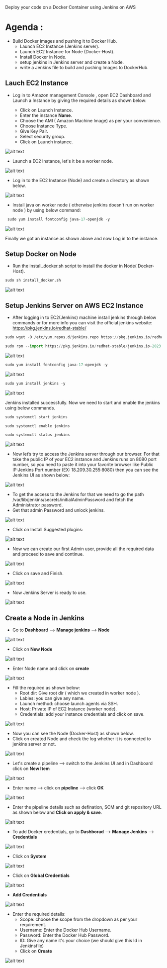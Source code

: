 Deploy your code on a Docker Container using Jenkins on AWS

# Agenda :
* Build Docker images and pushing it to Docker Hub.
  * Launch EC2 Instance (Jenkins server).
  * Launch EC2 Instance for Node (Docker-Host).
  * Install Docker in Node.
  * setup jenkins in Jenkins server and create a Node.
  * write a Jenkins file to build and pushing Images to     DockerHub.

## Lauch EC2 Instance
* Log in to Amazon management Console , open EC2 Dashboard and Launch a Instance by giving the required details as shown below:

    * Click on Launch Instance.
    * Enter the instance **Name**.
    * Choose the AMI ( Amazon Machine Image) as per your convenience.
    * Choose Instance Type.
    * Give Key Pair.
    * Select security group.
    * Click on Launch instance.

![alt text](images/image-1.png)

* Launch a EC2 Instance, let's it be a worker node.

![alt text](images/image-17.png)
* Log in to the EC2 Instance (Node) and create a directory as shown below.

![alt text](images/image-18.png)

* Install java on worker node ( otherwise jenkins doesn't run on worker node ) by using below command:
```python
 sudo yum install fontconfig java-17-openjdk -y
```
![alt text](images/image-19.png)

Finally we got an instance as shown above and now Log in to the instance.

## Setup Docker on Node

* Run the install_docker.sh script to install the docker in Node( Docker-Host).

```python
sudo sh install_docker.sh
```
![alt text](images/image-20.png)

## Setup Jenkins Server on AWS EC2 Instance

* After logging in to EC2(Jenkins) machine install jenkins through below commands or for more info you can visit the official jenkins website: https://pkg.jenkins.io/redhat-stable/

```python
sudo wget -O /etc/yum.repos.d/jenkins.repo https://pkg.jenkins.io/redhat-stable/jenkins.repo

sudo rpm --import https://pkg.jenkins.io/redhat-stable/jenkins.io-2023.key
```
![alt text](images/image-2.png)

```python
sudo yum install fontconfig java-17-openjdk -y
```

![alt text](images/image-3.png)

```python
sudo yum install jenkins -y
```
![alt text](images/image-4.png)

Jenkins installed successfully. Now we need to start and enable the jenkins using below commands.
```python
sudo systemctl start jenkins

sudo systemctl enable jenkins

sudo systemctl status jenkins
```
![alt text](images/image-5.png)

* Now let’s try to access the Jenkins server through our browser. For that take the public IP of your EC2 instance and Jenkins runs on 8080 port number, so you need to paste it into your favorite browser like Public IP:Jenkins Port number (EX: 18.209.30.255:8080) then you can see the Jenkins UI as shown below:

![alt text](images/image-6.png)

* To get the access to the Jenkins for that we need to go the path /var/lib/jenkins/secrets/initialAdminPassword and fetch the Administrator password.
* Get that admin Password and unlock jenkins.

![alt text](images/image-7.png)

* Click on Install Suggested plugins:

![alt text](images/image-8.png)

* Now we can create our first Admin user, provide all the required data and proceed to save and continue.

![alt text](images/image-9.png)

* Click on save and Finish.

![alt text](images/image-10.png)

* Now Jenkins Server is ready to use.

![alt text](images/image-11.png)

## Create a Node in Jenkins
* Go to **Dashboar**d --> **Manage jenkins** --> **Node**

![alt text](images/image-12.png)
* Click on **New Node**

![alt text](images/image-13.png)
* Enter Node name and click on **create**

![alt text](images/image-14.png)

* Fill the required as shown below:
  * Root dir: Give root dir ( which we created in worker node ).
  * Lables: you can give any name.
  * Launch method: choose launch agents via SSH.
  * Host: Private IP of EC2 Instance (worker node).
  * Credentials: add your instance credentials and click on save.
  
![alt text](images/image-15.png)
* Now you can see the Node (Docker-Host) as shown below.
* Click on created Node and check the log whether it is connected to jenkins server or not.

![alt text](images/image-16.png)

* Let's create a pipeline --> switch to the Jenkins UI and in Dashboard click on **New Item**

![alt text](images/image-21.png)

* Enter name --> click on **pipeline** --> click **OK**

![alt text](images/image-22.png)

* Enter the pipeline details such as defination, SCM and git repository URL as shown below and **Click on apply & save**.

![alt text](images/image-23.png)

* To add Docker credentials, go to **Dashborad** --> **Manage Jenkins** --> **Credentials**

![alt text](images/image24.png)

* Click on **System**

![alt text](images/image-25.png)

* Click on **Global Credentials**

![alt text](images/image-26.png)

* **Add Credentials**

![alt text](images/image-27.png)

* Enter the required details:
  * Scope: choose the scope from the dropdown as per your requirement.
  * Username: Enter the Docker Hub Username.
  * Password: Enter the Docker Hub Password.
  * ID: Give any name it's your choice (we should give this Id in Jenkinsfile)
  * Click on **Create**

![alt text](images/image-28.png)